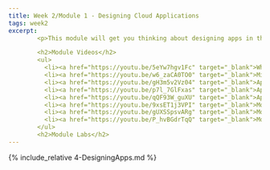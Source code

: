 ```yaml
---
title: Week 2/Module 1 - Designing Cloud Applications
tags: week2
excerpt: 
        <p>This module will get you thinking about designing apps in the cloud.  We'll cover architecting cloud applications and designing microservices.</p>

        <h2>Module Videos</h2>
        <ul>
          <li><a href="https://youtu.be/5eYw7hgv1Fc" target="_blank">What are cloud applications? [13:33]</a></li>
          <li><a href="https://youtu.be/w6_zaCA0TO0" target="_blank">Microservices [11:36]</a></li>
          <li><a href="https://youtu.be/gH3m5v2Vz04" target="_blank">App Engine Overview [14:15]</a></li>
          <li><a href="https://youtu.be/p7l_7GlFxas" target="_blank">App Engine Demo (1/2) [10:46]</a></li>
          <li><a href="https://youtu.be/qQF93W_guXU" target="_blank">App Engine Demo (2/2) [10:58]</a></li>
          <li><a href="https://youtu.be/9xsET1j3VPI" target="_blank">Monolithic-Microlithic Demo Pt 1 [11:31]</a></li>
          <li><a href="https://youtu.be/gUXSSpsvARg" target="_blank">Monolithic-Microlithic Demo Pt 2 [18:19]</a></li>
          <li><a href="https://youtu.be/P_hvBGdrTqQ" target="_blank">Monolithic-Microlithic Demo Pt 3 [19:01]</a></li>
        </ul>
        <h2>Module Labs</h2>
---  
```


{% include_relative 4-DesigningApps.md %}